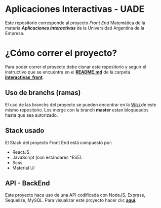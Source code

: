 # Aplicaciones Interactivas - UADE

Este repositorio corresponde al proyecto *Front End* Matemática de la materia ***Aplicaciones Interactivas*** de la Universidad Argentina de la Empresa.

# ¿Cómo correr el proyecto?

Para poder correr el proyecto debe clonar este repositorio y seguir el instructivo que se encuentra en el **[README.md](https://github.com/LaggerP/AplicacionesInteractivas_Front/blob/master/interactivas_front/README.md)** de la carpeta **[interactivas_front](https://github.com/LaggerP/AplicacionesInteractivas_Front/tree/master/interactivas_front "interactivas_front")**.

## Uso de branchs (ramas)

El uso de las branchs del proyecto se pueden encontrar en la [Wiki ](https://github.com/LaggerP/AplicacionesInteractivas_Front/wiki/How-we-will-use-the-branches)de este mismo repositorio.
Los merge con la branch **master** estan bloqueados hasta que sea autorizado.

## Stack usado

El Stack del proyecto Front End está compuesto por:

 - ReactJS.
 - JavaScript (con estándares ^ES5).
 - Scss.
 - Material UI

## API - BackEnd
Este proyecto hace uso de una API codificada con NodeJS, Express, Sequelize, MySQL. Para visualizar este proyecto hacer clic **[aquí](https://github.com/LaggerP/AplicacionesInteractivas_Back_mate)**.
